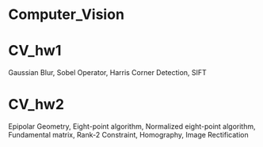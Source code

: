# Computer_Vision

# CV_hw1 
Gaussian Blur, Sobel Operator, Harris Corner Detection, SIFT

# CV_hw2
Epipolar Geometry, Eight-point algorithm, Normalized eight-point algorithm, Fundamental matrix, Rank-2 Constraint, 
Homography, Image Rectification

